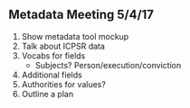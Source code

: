 ## Metadata Meeting 5/4/17

1.	Show metadata tool mockup
2.	Talk about ICPSR data
3.	Vocabs for fields
	* Subjects? Person/execution/conviction
4.	Additional fields
5.	Authorities for values?
6.	Outline a plan
